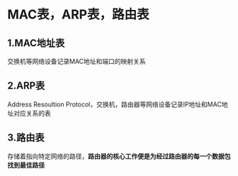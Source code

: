 # MAC表，ARP表，路由表



## 1.MAC地址表

交换机等网络设备记录MAC地址和端口的映射关系



## 2.ARP表

Address Resoultion Protocol，交换机，路由器等网络设备记录IP地址和MAC地址对应关系的表



## 3.路由表

存储着指向特定网络的路径，**路由器的核心工作便是为经过路由器的每一个数据包找到最佳路径**


